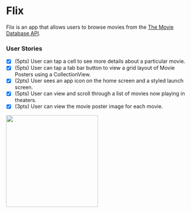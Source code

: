# Flix

Flix is an app that allows users to browse movies from the [The Movie Database API](http://docs.themoviedb.apiary.io/#).

### User Stories
- [x] (5pts) User can tap a cell to see more details about a particular movie.
- [x] (5pts) User can tap a tab bar button to view a grid layout of Movie Posters using a CollectionView.
- [X] (2pts) User sees an app icon on the home screen and a styled launch screen.
- [X] (5pts) User can view and scroll through a list of movies now playing in theaters.
- [x] (3pts) User can view the movie poster image for each movie.

<img src="http://g.recordit.co/ChAuuBavTf.gif" width=250><br>

